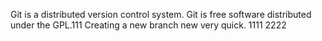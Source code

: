 Git is a distributed version control system.
Git is free software distributed under the GPL.111
Creating a new branch new very quick.
1111
2222